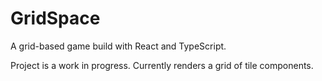 # GridSpace

A grid-based game build with React and TypeScript.

Project is a work in progress. Currently renders a grid of tile components.